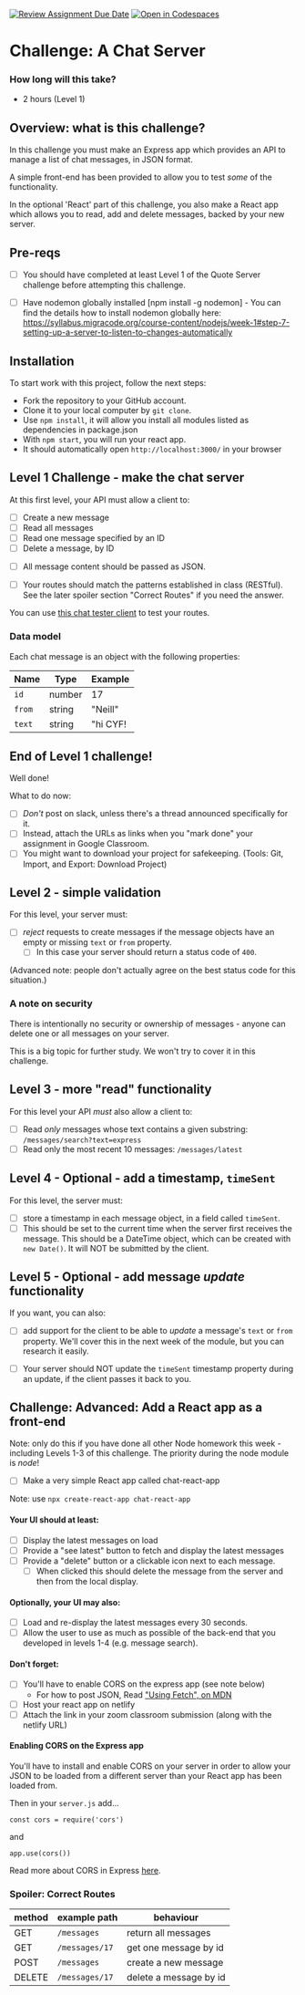 [![Review Assignment Due Date](https://classroom.github.com/assets/deadline-readme-button-24ddc0f5d75046c5622901739e7c5dd533143b0c8e959d652212380cedb1ea36.svg)](https://classroom.github.com/a/kGJbdRmk)
[![Open in Codespaces](https://classroom.github.com/assets/launch-codespace-7f7980b617ed060a017424585567c406b6ee15c891e84e1186181d67ecf80aa0.svg)](https://classroom.github.com/open-in-codespaces?assignment_repo_id=11674029)
# Challenge: A Chat Server

### How long will this take?

- 2 hours (Level 1)

## Overview: what is this challenge?

In this challenge you must make an Express app which provides an API to manage a list of chat messages, in JSON format.

A simple front-end has been provided to allow you to test _some_ of the functionality.

In the optional 'React' part of this challenge, you also make a React app which allows you to read, add and delete messages, backed by your new server.

## Pre-reqs

- [ ] You should have completed at least Level 1 of the Quote Server challenge before attempting this challenge.

- [ ] Have nodemon globally installed [npm install -g nodemon] -
You can find the details how to install nodemon globally here: https://syllabus.migracode.org/course-content/nodejs/week-1#step-7-setting-up-a-server-to-listen-to-changes-automatically

## Installation

To start work with this project, follow the next steps:

- Fork the repository to your GitHub account.
- Clone it to your local computer by `git clone`.
- Use `npm install`, it will allow you install all modules listed as dependencies in package.json
- With `npm start`, you will run your react app.
- It should automatically open `http://localhost:3000/` in your browser

## Level 1 Challenge - make the chat server

At this first level, your API must allow a client to:

- [ ] Create a new message
- [ ] Read all messages
- [ ] Read one message specified by an ID
- [ ] Delete a message, by ID

* [ ] All message content should be passed as JSON.

* [ ] Your routes should match the patterns established in class (RESTful). See the later spoiler section "Correct Routes" if you need the answer.

You can use [this chat tester client](https://cyf-chat-tester.netlify.com/) to test your routes.

### Data model

Each chat message is an object with the following properties:

| Name   | Type   | Example  |
| ------ | ------ | -------- |
| `id`   | number | 17       |
| `from` | string | "Neill"  |
| `text` | string | "hi CYF! |

## End of Level 1 challenge!

Well done!

What to do now:

- [ ] _Don't_ post on slack, unless there's a thread announced specifically for it.
- [ ] Instead, attach the URLs as links when you "mark done" your assignment in Google Classroom.
- [ ] You might want to download your project for safekeeping. (Tools: Git, Import, and Export: Download Project)

## Level 2 - simple validation

For this level, your server must:

- [ ] _reject_ requests to create messages if the message objects have an empty or missing `text` or `from` property.
  - [ ] In this case your server should return a status code of `400`.

(Advanced note: people don't actually agree on the best status code for this situation.)

### A note on security

There is intentionally no security or ownership of messages - anyone can delete one or all messages on your server.

This is a big topic for further study. We won't try to cover it in this challenge.

## Level 3 - more "read" functionality

For this level your API _must_ also allow a client to:

- [ ] Read _only_ messages whose text contains a given substring: `/messages/search?text=express`
- [ ] Read only the most recent 10 messages: `/messages/latest`

## Level 4 - Optional - add a timestamp, `timeSent`

For this level, the server must:

- [ ] store a timestamp in each message object, in a field called `timeSent`.
- [ ] This should be set to the current time when the server first receives the message. This should be a DateTime object, which can be created with `new Date()`. It will NOT be submitted by the client.

## Level 5 - Optional - add message _update_ functionality

If you want, you can also:

- [ ] add support for the client to be able to _update_ a message's `text` or `from` property. We'll cover this in the next week of the module, but you can research it easily.

- [ ] Your server should NOT update the `timeSent` timestamp property during an update, if the client passes it back to you.

## Challenge: Advanced: Add a React app as a front-end

Note: only do this if you have done all other Node homework this week - including Levels 1-3 of this challenge. The priority during the node module is _node_!

- [ ] Make a very simple React app called chat-react-app

Note: use `npx create-react-app chat-react-app`

#### Your UI should at least:

- [ ] Display the latest messages on load
- [ ] Provide a "see latest" button to fetch and display the latest messages
- [ ] Provide a "delete" button or a clickable icon next to each message.
  - [ ] When clicked this should delete the message from the server and then from the local display.

#### Optionally, your UI may also:

- [ ] Load and re-display the latest messages every 30 seconds.
- [ ] Allow the user to use as much as possible of the back-end that you developed in levels 1-4 (e.g. message search).

#### Don't forget:

- [ ] You'll have to enable CORS on the express app (see note below)
  - For how to post JSON, Read ["Using Fetch", on MDN](https://developer.mozilla.org/en-US/docs/Web/API/Fetch_API/Using_Fetch)
- [ ] Host your react app on netlify
- [ ] Attach the link in your zoom classroom submission (along with the netlify URL)

#### Enabling CORS on the Express app

You'll have to install and enable CORS on your server in order to allow your JSON to be loaded from a different server than your React app has been loaded from.

Then in your `server.js` add...

`const cors = require('cors')`

and

`app.use(cors())`

Read more about CORS in Express [here](https://expressjs.com/en/resources/middleware/cors.html).

### Spoiler: Correct Routes

| method | example path   | behaviour              |
| ------ | -------------- | ---------------------- |
| GET    | `/messages`    | return all messages    |
| GET    | `/messages/17` | get one message by id  |
| POST   | `/messages`    | create a new message   |
| DELETE | `/messages/17` | delete a message by id |
